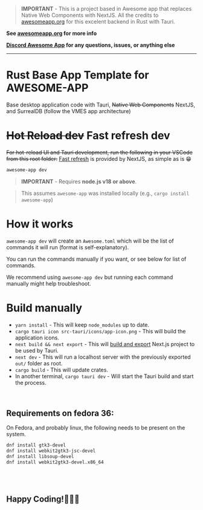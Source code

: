 > **IMPORTANT** - This is a project based in Awesome app that replaces Native Web Components with NextJS.
> All the credits to [awesomeapp.org](https://awesomeapp.org) for this excelent backend in Rust with Tauri.


**See [awesomeapp.org](https://awesomeapp.org) for more info**

**[Discord Awesome App](https://discord.gg/XuKWrNGKpC) for any questions, issues, or anything else**

---

# Rust Base App Template for AWESOME-APP

Base desktop application code with Tauri, <del>Native Web Components</del> NextJS, and SurrealDB (follow the VMES app
architecture)

# <del>Hot Reload dev</del> Fast refresh dev

<del>For hot-reload UI and Tauri development, run the following in your VSCode from this root folder:</del>
[Fast refresh](https://nextjs.org/docs/basic-features/fast-refresh) is provided by NextJS, as simple as is :grin:

```sh
awesome-app dev
```

> **IMPORTANT** - Requires **node.js v18 or above**.


> This assumes `awesome-app` was installed locally (e.g., `cargo install awesome-app`)

# How it works

`awesome-app dev` will create an `Awesome.toml` which will be the list of commands it will run (format is
self-explanatory).

You can run the commands manually if you want, or see below for list of commands.

We recommend using `awesome-app dev` but running each command manually might help troubleshoot.

# Build manually

- `yarn install` - This will keep `node_modules` up to date.
- `cargo tauri icon src-tauri/icons/app-icon.png` - This will build the application icons.
- `next build && next export` - This
  will [build and export](https://nextjs.org/docs/advanced-features/static-html-export#next-export) Next.js project to
  be used by Tauri.
- `next dev` - This will run a localhost server with the previously exported `out/` folder as root.
- `cargo build` - This will update crates.
- In another terminal, `cargo tauri dev` - Will start the Tauri build and start the process.

<br />

## Requirements on fedora 36:

On Fedora, and probably linux, the following needs to be present on the system.

```sh
dnf install gtk3-devel
dnf install webkit2gtk3-jsc-devel 
dnf install libsoup-devel
dnf install webkit2gtk3-devel.x86_64
```

<br /><br />

## Happy Coding!:tada::tada::tada: